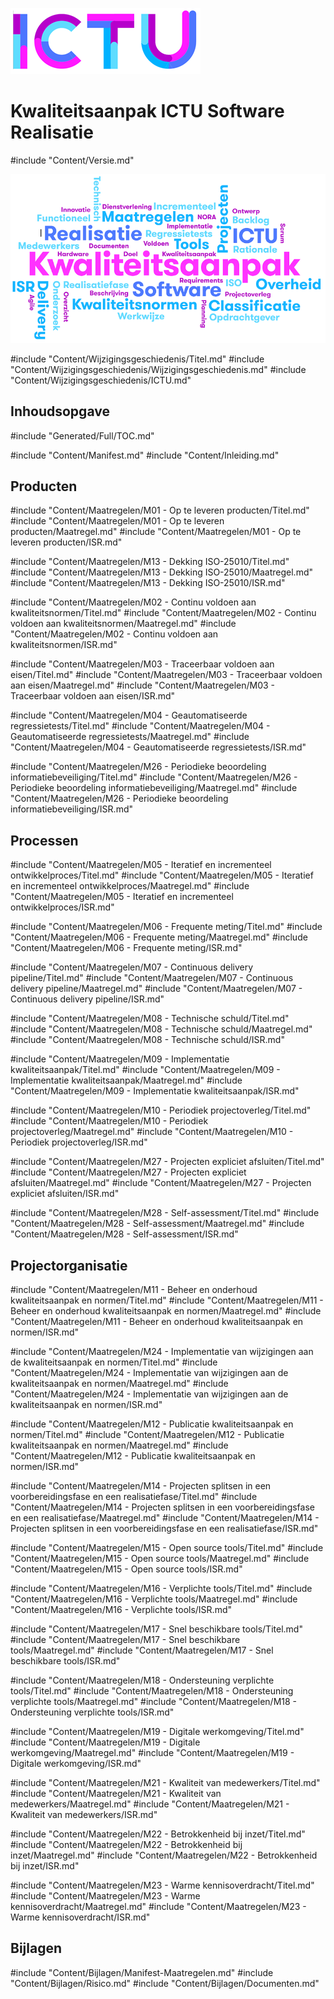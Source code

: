 ![ICTU](./Content/Images/ICTU.png "ictu-logo")

# Kwaliteitsaanpak ICTU Software Realisatie

#include "Content/Versie.md"

![wordcloud](./Content/Images/word-cloud.png "word-cloud")

#include "Content/Wijzigingsgeschiedenis/Titel.md"
#include "Content/Wijzigingsgeschiedenis/Wijzigingsgeschiedenis.md"
#include "Content/Wijzigingsgeschiedenis/ICTU.md"

## Inhoudsopgave

#include "Generated/Full/TOC.md"

#include "Content/Manifest.md"
#include "Content/Inleiding.md"

## Producten

#include "Content/Maatregelen/M01 - Op te leveren producten/Titel.md"
#include "Content/Maatregelen/M01 - Op te leveren producten/Maatregel.md"
#include "Content/Maatregelen/M01 - Op te leveren producten/ISR.md"

#include "Content/Maatregelen/M13 - Dekking ISO-25010/Titel.md"
#include "Content/Maatregelen/M13 - Dekking ISO-25010/Maatregel.md"
#include "Content/Maatregelen/M13 - Dekking ISO-25010/ISR.md"

#include "Content/Maatregelen/M02 - Continu voldoen aan kwaliteitsnormen/Titel.md"
#include "Content/Maatregelen/M02 - Continu voldoen aan kwaliteitsnormen/Maatregel.md"
#include "Content/Maatregelen/M02 - Continu voldoen aan kwaliteitsnormen/ISR.md"

#include "Content/Maatregelen/M03 - Traceerbaar voldoen aan eisen/Titel.md"
#include "Content/Maatregelen/M03 - Traceerbaar voldoen aan eisen/Maatregel.md"
#include "Content/Maatregelen/M03 - Traceerbaar voldoen aan eisen/ISR.md"

#include "Content/Maatregelen/M04 - Geautomatiseerde regressietests/Titel.md"
#include "Content/Maatregelen/M04 - Geautomatiseerde regressietests/Maatregel.md"
#include "Content/Maatregelen/M04 - Geautomatiseerde regressietests/ISR.md"

#include "Content/Maatregelen/M26 - Periodieke beoordeling informatiebeveiliging/Titel.md"
#include "Content/Maatregelen/M26 - Periodieke beoordeling informatiebeveiliging/Maatregel.md"
#include "Content/Maatregelen/M26 - Periodieke beoordeling informatiebeveiliging/ISR.md"

## Processen

#include "Content/Maatregelen/M05 - Iteratief en incrementeel ontwikkelproces/Titel.md"
#include "Content/Maatregelen/M05 - Iteratief en incrementeel ontwikkelproces/Maatregel.md"
#include "Content/Maatregelen/M05 - Iteratief en incrementeel ontwikkelproces/ISR.md"

#include "Content/Maatregelen/M06 - Frequente meting/Titel.md"
#include "Content/Maatregelen/M06 - Frequente meting/Maatregel.md"
#include "Content/Maatregelen/M06 - Frequente meting/ISR.md"

#include "Content/Maatregelen/M07 - Continuous delivery pipeline/Titel.md"
#include "Content/Maatregelen/M07 - Continuous delivery pipeline/Maatregel.md"
#include "Content/Maatregelen/M07 - Continuous delivery pipeline/ISR.md"

#include "Content/Maatregelen/M08 - Technische schuld/Titel.md"
#include "Content/Maatregelen/M08 - Technische schuld/Maatregel.md"
#include "Content/Maatregelen/M08 - Technische schuld/ISR.md"

#include "Content/Maatregelen/M09 - Implementatie kwaliteitsaanpak/Titel.md"
#include "Content/Maatregelen/M09 - Implementatie kwaliteitsaanpak/Maatregel.md"
#include "Content/Maatregelen/M09 - Implementatie kwaliteitsaanpak/ISR.md"

#include "Content/Maatregelen/M10 - Periodiek projectoverleg/Titel.md"
#include "Content/Maatregelen/M10 - Periodiek projectoverleg/Maatregel.md"
#include "Content/Maatregelen/M10 - Periodiek projectoverleg/ISR.md"

#include "Content/Maatregelen/M27 - Projecten expliciet afsluiten/Titel.md"
#include "Content/Maatregelen/M27 - Projecten expliciet afsluiten/Maatregel.md"
#include "Content/Maatregelen/M27 - Projecten expliciet afsluiten/ISR.md"

#include "Content/Maatregelen/M28 - Self-assessment/Titel.md"
#include "Content/Maatregelen/M28 - Self-assessment/Maatregel.md"
#include "Content/Maatregelen/M28 - Self-assessment/ISR.md"

## Projectorganisatie

#include "Content/Maatregelen/M11 - Beheer en onderhoud kwaliteitsaanpak en normen/Titel.md"
#include "Content/Maatregelen/M11 - Beheer en onderhoud kwaliteitsaanpak en normen/Maatregel.md"
#include "Content/Maatregelen/M11 - Beheer en onderhoud kwaliteitsaanpak en normen/ISR.md"

#include "Content/Maatregelen/M24 - Implementatie van wijzigingen aan de kwaliteitsaanpak en normen/Titel.md"
#include "Content/Maatregelen/M24 - Implementatie van wijzigingen aan de kwaliteitsaanpak en normen/Maatregel.md"
#include "Content/Maatregelen/M24 - Implementatie van wijzigingen aan de kwaliteitsaanpak en normen/ISR.md"

#include "Content/Maatregelen/M12 - Publicatie kwaliteitsaanpak en normen/Titel.md"
#include "Content/Maatregelen/M12 - Publicatie kwaliteitsaanpak en normen/Maatregel.md"
#include "Content/Maatregelen/M12 - Publicatie kwaliteitsaanpak en normen/ISR.md"

#include "Content/Maatregelen/M14 - Projecten splitsen in een voorbereidingsfase en een realisatiefase/Titel.md"
#include "Content/Maatregelen/M14 - Projecten splitsen in een voorbereidingsfase en een realisatiefase/Maatregel.md"
#include "Content/Maatregelen/M14 - Projecten splitsen in een voorbereidingsfase en een realisatiefase/ISR.md"

#include "Content/Maatregelen/M15 - Open source tools/Titel.md"
#include "Content/Maatregelen/M15 - Open source tools/Maatregel.md"
#include "Content/Maatregelen/M15 - Open source tools/ISR.md"

#include "Content/Maatregelen/M16 - Verplichte tools/Titel.md"
#include "Content/Maatregelen/M16 - Verplichte tools/Maatregel.md"
#include "Content/Maatregelen/M16 - Verplichte tools/ISR.md"

#include "Content/Maatregelen/M17 - Snel beschikbare tools/Titel.md"
#include "Content/Maatregelen/M17 - Snel beschikbare tools/Maatregel.md"
#include "Content/Maatregelen/M17 - Snel beschikbare tools/ISR.md"

#include "Content/Maatregelen/M18 - Ondersteuning verplichte tools/Titel.md"
#include "Content/Maatregelen/M18 - Ondersteuning verplichte tools/Maatregel.md"
#include "Content/Maatregelen/M18 - Ondersteuning verplichte tools/ISR.md"

#include "Content/Maatregelen/M19 - Digitale werkomgeving/Titel.md"
#include "Content/Maatregelen/M19 - Digitale werkomgeving/Maatregel.md"
#include "Content/Maatregelen/M19 - Digitale werkomgeving/ISR.md"

#include "Content/Maatregelen/M21 - Kwaliteit van medewerkers/Titel.md"
#include "Content/Maatregelen/M21 - Kwaliteit van medewerkers/Maatregel.md"
#include "Content/Maatregelen/M21 - Kwaliteit van medewerkers/ISR.md"

#include "Content/Maatregelen/M22 - Betrokkenheid bij inzet/Titel.md"
#include "Content/Maatregelen/M22 - Betrokkenheid bij inzet/Maatregel.md"
#include "Content/Maatregelen/M22 - Betrokkenheid bij inzet/ISR.md"

#include "Content/Maatregelen/M23 - Warme kennisoverdracht/Titel.md"
#include "Content/Maatregelen/M23 - Warme kennisoverdracht/Maatregel.md"
#include "Content/Maatregelen/M23 - Warme kennisoverdracht/ISR.md"

## Bijlagen

#include "Content/Bijlagen/Manifest-Maatregelen.md"
#include "Content/Bijlagen/Risico.md"
#include "Content/Bijlagen/Documenten.md"
